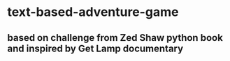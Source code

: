 # text-based-adventure-game
## based on challenge from Zed Shaw python book and inspired by Get Lamp documentary
